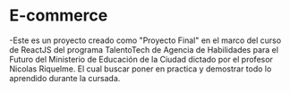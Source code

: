 # E-commerce

-Este es un proyecto creado como "Proyecto Final" en el marco del curso de ReactJS del programa TalentoTech de Agencia de Habilidades para el Futuro del Ministerio de Educación de la Ciudad dictado por el profesor Nicolas Riquelme. El cual buscar poner en practica y demostrar todo lo aprendido durante la cursada.
